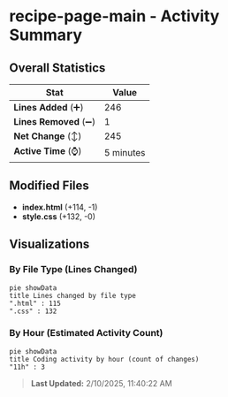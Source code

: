 # recipe-page-main - Activity Summary 

## Overall Statistics

| Stat                   | Value                                                             |
| ---------------------- | ----------------------------------------------------------------- |
| **Lines Added** (➕)   | 246                                          |
| **Lines Removed** (➖) | 1                                        |
| **Net Change** (↕)    | 245                |
| **Active Time** (⌚)   | 5 minutes |


## Modified Files
- **index.html** (+114, -1)
- **style.css** (+132, -0)

## Visualizations

### By File Type (Lines Changed)

```mermaid
pie showData
title Lines changed by file type
".html" : 115
".css" : 132
```

### By Hour (Estimated Activity Count)

```mermaid
pie showData
title Coding activity by hour (count of changes)
"11h" : 3
```


> **Last Updated:** 2/10/2025, 11:40:22 AM